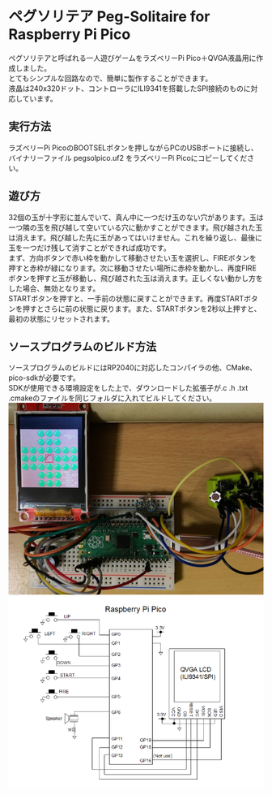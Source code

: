 # ペグソリテア Peg-Solitaire for Raspberry Pi Pico
ペグソリテアと呼ばれる一人遊びゲームをラズベリーPi Pico＋QVGA液晶用に作成しました。  
とてもシンプルな回路なので、簡単に製作することができます。  
液晶は240x320ドット、コントローラにILI9341を搭載したSPI接続のものに対応しています。  
  
## 実行方法
ラズベリーPi PicoのBOOTSELボタンを押しながらPCのUSBポートに接続し、バイナリーファイル pegsolpico.uf2 をラズベリーPi Picoにコピーしてください。  
  
## 遊び方
32個の玉が十字形に並んでいて、真ん中に一つだけ玉のない穴があります。玉は一つ隣の玉を飛び越して空いている穴に動かすことができます。飛び越された玉は消えます。飛び越した先に玉があってはいけません。これを繰り返し、最後に玉を一つだけ残して消すことができれば成功です。  
まず、方向ボタンで赤い枠を動かして移動させたい玉を選択し、FIREボタンを押すと赤枠が緑になります。次に移動させたい場所に赤枠を動かし、再度FIREボタンを押すと玉が移動し、飛び越された玉は消えます。正しくない動かし方をした場合、無効となります。  
STARTボタンを押すと、一手前の状態に戻すことができます。再度STARTボタンを押すとさらに前の状態に戻ります。また、STARTボタンを2秒以上押すと、最初の状態にリセットされます。  
  
## ソースプログラムのビルド方法
ソースプログラムのビルドにはRP2040に対応したコンパイラの他、CMake、pico-sdkが必要です。  
SDKが使用できる環境設定をした上で、ダウンロードした拡張子が.c .h .txt .cmakeのファイルを同じフォルダに入れてビルドしてください。  
![](pico_pegsol1.jpg)  
![](pico_pegsol_schematic.png)  